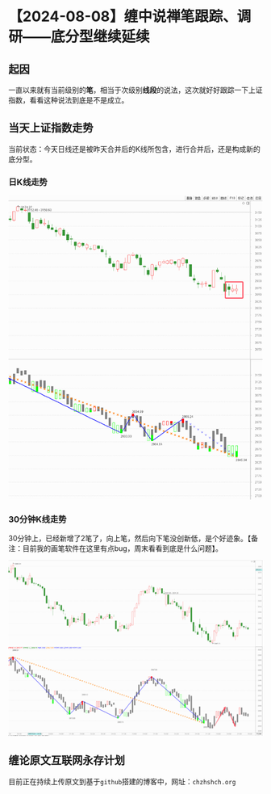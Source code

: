 # 【2024-08-08】缠中说禅笔跟踪、调研——底分型继续延续
## 起因

一直以来就有当前级别的**笔**，相当于次级别**线段**的说法，这次就好好跟踪一下上证指数，看看这种说法到底是不是成立。



## 当天上证指数走势

当前状态：今天日线还是被昨天合并后的K线所包含，进行合并后，还是构成新的底分型。



### 日K线走势

![](day\20240808.png)



### 30分钟K线走势

30分钟上，已经新增了2笔了，向上笔，然后向下笔没创新低，是个好迹象。【备注：目前我的画笔软件在这里有点bug，周末看看到底是什么问题】。



![](min30\20240808.png)



## 缠论原文互联网永存计划

目前正在持续上传原文到基于`github`搭建的博客中，网址：`chzhshch.org`



